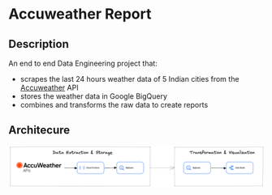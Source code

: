 # Accuweather Report

## Description
An end to end Data Engineering project that:
- scrapes the last 24 hours weather data of 5 Indian cities from the [Accuweather](https://www.accuweather.com/) API
- stores the weather data in Google BigQuery
- combines and transforms the raw data to create reports

## Architecure
![Architecture](https://github.com/sagar-0817/accuweather_report/blob/main/images/accuweather-architecture.png?raw=true)

